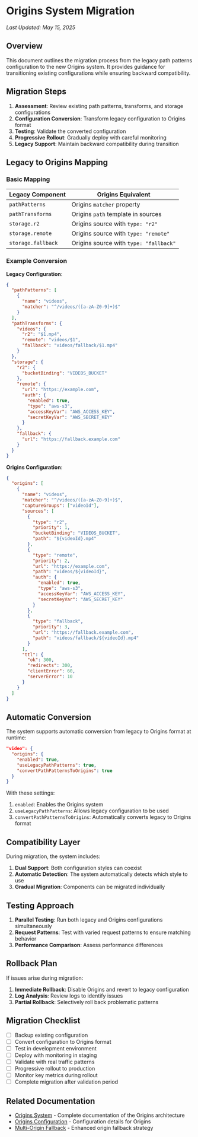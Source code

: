 # Origins System Migration

*Last Updated: May 15, 2025*

## Overview

This document outlines the migration process from the legacy path patterns configuration to the new Origins system. It provides guidance for transitioning existing configurations while ensuring backward compatibility.

## Migration Steps

1. **Assessment**: Review existing path patterns, transforms, and storage configurations
2. **Configuration Conversion**: Transform legacy configuration to Origins format
3. **Testing**: Validate the converted configuration
4. **Progressive Rollout**: Gradually deploy with careful monitoring
5. **Legacy Support**: Maintain backward compatibility during transition

## Legacy to Origins Mapping

### Basic Mapping

| Legacy Component | Origins Equivalent |
|-----------------|-------------------|
| `pathPatterns` | Origins `matcher` property |
| `pathTransforms` | Origins `path` template in sources |
| `storage.r2` | Origins source with `type: "r2"` |
| `storage.remote` | Origins source with `type: "remote"` |
| `storage.fallback` | Origins source with `type: "fallback"` |

### Example Conversion

**Legacy Configuration**:

```json
{
  "pathPatterns": [
    {
      "name": "videos",
      "matcher": "^/videos/([a-zA-Z0-9]+)$"
    }
  ],
  "pathTransforms": {
    "videos": {
      "r2": "$1.mp4",
      "remote": "videos/$1",
      "fallback": "videos/fallback/$1.mp4"
    }
  },
  "storage": {
    "r2": {
      "bucketBinding": "VIDEOS_BUCKET"
    },
    "remote": {
      "url": "https://example.com",
      "auth": {
        "enabled": true,
        "type": "aws-s3",
        "accessKeyVar": "AWS_ACCESS_KEY",
        "secretKeyVar": "AWS_SECRET_KEY"
      }
    },
    "fallback": {
      "url": "https://fallback.example.com"
    }
  }
}
```

**Origins Configuration**:

```json
{
  "origins": [
    {
      "name": "videos",
      "matcher": "^/videos/([a-zA-Z0-9]+)$",
      "captureGroups": ["videoId"],
      "sources": [
        {
          "type": "r2",
          "priority": 1,
          "bucketBinding": "VIDEOS_BUCKET",
          "path": "${videoId}.mp4"
        },
        {
          "type": "remote",
          "priority": 2,
          "url": "https://example.com",
          "path": "videos/${videoId}",
          "auth": {
            "enabled": true,
            "type": "aws-s3",
            "accessKeyVar": "AWS_ACCESS_KEY",
            "secretKeyVar": "AWS_SECRET_KEY"
          }
        },
        {
          "type": "fallback",
          "priority": 3,
          "url": "https://fallback.example.com",
          "path": "videos/fallback/${videoId}.mp4"
        }
      ],
      "ttl": {
        "ok": 300,
        "redirects": 300,
        "clientError": 60,
        "serverError": 10
      }
    }
  ]
}
```

## Automatic Conversion

The system supports automatic conversion from legacy to Origins format at runtime:

```json
"video": {
  "origins": {
    "enabled": true,
    "useLegacyPathPatterns": true,
    "convertPathPatternsToOrigins": true
  }
}
```

With these settings:
1. `enabled`: Enables the Origins system
2. `useLegacyPathPatterns`: Allows legacy configuration to be used
3. `convertPathPatternsToOrigins`: Automatically converts legacy to Origins format

## Compatibility Layer

During migration, the system includes:

1. **Dual Support**: Both configuration styles can coexist
2. **Automatic Detection**: The system automatically detects which style to use
3. **Gradual Migration**: Components can be migrated individually

## Testing Approach

1. **Parallel Testing**: Run both legacy and Origins configurations simultaneously
2. **Request Patterns**: Test with varied request patterns to ensure matching behavior
3. **Performance Comparison**: Assess performance differences

## Rollback Plan

If issues arise during migration:

1. **Immediate Rollback**: Disable Origins and revert to legacy configuration
2. **Log Analysis**: Review logs to identify issues
3. **Partial Rollback**: Selectively roll back problematic patterns

## Migration Checklist

- [ ] Backup existing configuration
- [ ] Convert configuration to Origins format
- [ ] Test in development environment
- [ ] Deploy with monitoring in staging
- [ ] Validate with real traffic patterns
- [ ] Progressive rollout to production
- [ ] Monitor key metrics during rollout
- [ ] Complete migration after validation period

## Related Documentation

- [Origins System](./origins-system.md) - Complete documentation of the Origins architecture
- [Origins Configuration](../configuration/origins-configuration.md) - Configuration details for Origins
- [Multi-Origin Fallback](./multi-origin-fallback.md) - Enhanced origin fallback strategy